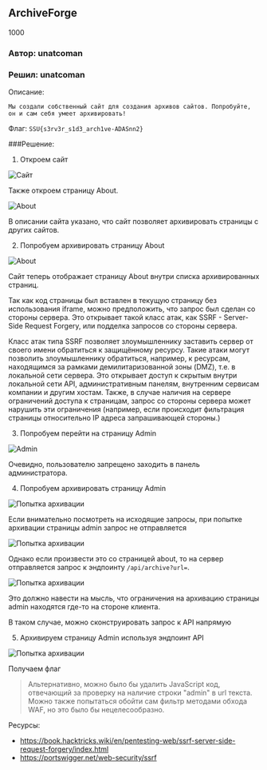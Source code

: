 ArchiveForge
----------------
1000

### Автор: unatcoman
### Решил: unatcoman

Описание:
```
Мы создали собственный сайт для создания архивов сайтов. Попробуйте, он и сам себя умеет архивировать!
```

Флаг: ``SSU{s3rv3r_s1d3_arch1ve-ADASnn2}``

###Решение:

1. Откроем сайт

![Сайт](img/27.png)

Также откроем страницу About.

![About](img/28.png)

В описании сайта указано, что сайт позволяет архивировать страницы с других сайтов.

2. Попробуем архивировать страницу About

![About](img/29.png)

Сайт теперь отображает страницу About внутри списка архивированных страниц.

Так как код страницы был вставлен в текущую страницу без использования iframe, можно предположить, что запрос был сделан со стороны сервера. Это открывает такой класс атак, как SSRF - Server-Side Request Forgery, или подделка запросов со стороны сервера.

Класс атак типа SSRF позволяет злоумышленнику заставить сервер от своего имени обратиться к защищённому ресурсу. Такие атаки могут позволить злоумышленнику обратиться, например, к ресурсам, находящимся за рамками демилитаризованной зоны (DMZ), т.е. в локальной сети сервера. Это открывает доступ к скрытым внутри локальной сети API, административным панелям, внутренним сервисам компании и другим хостам. Также, в случае наличия на сервере ограничений доступа к страницам, запрос со стороны сервера может нарушить эти ограничения (например, если происходит фильтрация страницы относительно IP адреса запрашивающей стороны.)

3. Попробуем перейти на страницу Admin

![Admin](img/30.png)

Очевидно, пользователю запрещено заходить в панель администратора.

4. Попробуем архивировать страницу Admin

![Попытка архивации](img/31.png)

Если внимательно посмотреть на исходящие запросы, при попытке архивации страницы admin запрос не отправляется

![Попытка архивации](img/32.png)

Однако если произвести это со страницей about, то на сервер отправляется запрос к эндпоинту `/api/archive?url=`.

![Попытка архивации](img/33.png)

Это должно навести на мысль, что ограничения на архивацию страницы admin находятся где-то на стороне клиента.

В таком случае, можно сконструировать запрос к API напрямую

5. Архивируем страницу Admin используя эндпоинт API

![Попытка архивации](img/34.png)

Получаем флаг

> Альтернативно, можно было бы удалить JavaScript код, отвечающий за проверку на наличие строки "admin" в url текста. Можно также попытаться обойти сам фильтр методами обхода WAF, но это было бы нецелесообразно.

Ресурсы:
- https://book.hacktricks.wiki/en/pentesting-web/ssrf-server-side-request-forgery/index.html
- https://portswigger.net/web-security/ssrf